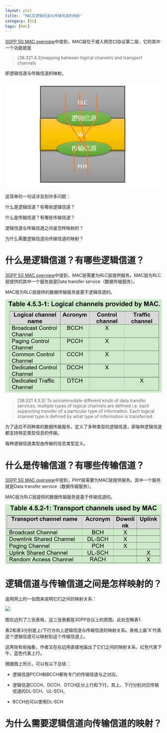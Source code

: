 ```yaml
---
layout: post
title:  "MAC层逻辑信道与传输信道的映射"
category: [5G]
tags: [MAC]
---
```


[3GPP 5G MAC overview](http://windmissing.github.io/5g/2019-08/3gpp-5g-mac-overview.html)中提到，MAC层位于接入网空口协议第二层，它的其中一个功能就是

>[38.321 4.3]mapping between logical channels and transport channels

即逻辑信道与传输信道的映射。

![](\images\2019\3.png)

这简单的一句话涉及到许多问题：

什么是逻辑信道？有哪些逻辑信道？

什么是传输信道？有哪些传输信道？

逻辑信道与传输信道之间是怎样映射的？

为什么需要逻辑信道向传输信道的映射？

<!-- more -->

# 什么是逻辑信道？有哪些逻辑信道？

[3GPP 5G MAC overview](http://windmissing.github.io/5g/2019-08/3gpp-5g-mac-overview.html)中提到，MAC层需要为RLC层提供服务。MAC层为RLC层提供的其中一个服务就是Data transfer service（数据传输服务）。

MAC层为RLC层提供的数据传输服务是基于逻辑信道的。

![](\images\2019\4.png)

> [38.321 4.5.3]
> To accommodate different kinds of data transfer services, multiple types of logical channels are defined i.e. each supporting transfer of a particular type of information.
> Each logical channel type is defined by what type of information is transferred.

为了适应不同种类的数据传输服务，定义了多种类型的逻辑信道，即每种逻辑信道都支持特定类型信息的传输。

每种逻辑信道类型由传输的信息类型定义。

# 什么是传输信道？有哪些传输信道？

[3GPP 5G MAC overview](http://windmissing.github.io/5g/2019-08/3gpp-5g-mac-overview.html)中提到，PHY层需要为MAC层提供服务。其中一个服务就是Data transfer service（数据传输服务）。

MAC层为RLC层提供的数据传输服务是基于传输信道的。

![](\images\2019\5.png)

# 逻辑信道与传输信道之间是怎样映射的？

盗用网上的一张图来说明它们之间的映射关系：

![](http://www.sharetechnote.com/html/5G/image/NR_ChannelMap_MAC_01.png)

图左边列了三张表格，这三张表都是3GPP协议上的原图。此处忽略表1.

表2和表3分别是上/下行方向上逻辑信道与传输信道的映射关系。表格上画'X'代表这个逻辑信道可以映射到这个传输信道上。

这两张有些抽象，作者又在右边用直接地画出了它们之间的映射关系。红色代表下午，蓝色代表上行。

根据图上所示，可以有以下总结：

- 逻辑信道PCCH和BCCH都有专门的传输信道与之对应。

- 逻辑信道CCCH、DCCH、DTCH区分上行和下行。其上、下行分别对应传输信道的DL-SCH、UL-SCH。

- BCCH也可以使用DL-SCH

# 为什么需要逻辑信道向传输信道的映射？
